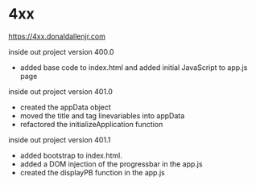 # 4xx

https://4xx.donaldallenjr.com

inside out project version 400.0
- added base code to index.html and added initial JavaScript to app.js page

inside out project version 401.0
- created the appData object
- moved the title and tag linevariables into appData
- refactored the initializeApplication function

inside out project version 401.1
- added bootstrap to index.html.
- added a DOM injection of the progressbar in the app.js
- created the displayPB function in the app.js